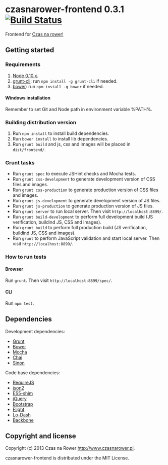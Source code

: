 czasnarower-frontend 0.3.1 [![Build Status](https://travis-ci.org/gziolo/czasnarower-frontend.png?branch=master)](https://travis-ci.org/gziolo/czasnarower-frontend)
====================

Frontend for [Czas na rower!](http://www.czasnarower.pl/)

## Getting started

### Requirements

1. [Node 0.10.x](http://nodejs.org/).
2. [grunt-cli](https://github.com/gruntjs/grunt-cli): run `npm install -g grunt-cli` if needed.
3. [bower](http://twitter.github.com/bower/): run `npm install -g bower` if needed.

#### Windows installation

Remember to set Git and Node path in environment variable %PATH%.

### Building distribution version

1. Run `npm install` to install build dependencies.
2. Run `bower install` to install lib dependencies.
3. Run `grunt build` and js, css and images will be placed in `dist/frontend/`.

### Grunt tasks

* Run `grunt spec` to execute JSHint checks and Mocha tests.
* Run `grunt css-development` to generate development version of CSS files and images.
* Run `grunt css-production` to generate production version of CSS files and images.
* Run `grunt js-development` to generate development version of JS files.
* Run `grunt js-production` to generate production version of JS files.
* Run `grunt server` to run local server. Then visit `http://localhost:8899/`.
* Run `grunt build-development` to perform full development build (JS verification, buildind JS, CSS and images).
* Run `grunt build` to perform full production build (JS verification, buildind JS, CSS and images).
* Run `grunt` to perform JavaScript validation and start local server. Then visit `http://localhost:8899/`.

### How to run tests

#### Browser

Run `grunt`. Then visit `http://localhost:8899/spec/`.

#### CLI

Run `npm test`.

## Dependencies

Development dependencies:
* [Grunt](http://gruntjs.com/)
* [Bower](http://bower.io/)
* [Mocha](http://visionmedia.github.io/mocha/)
* [Chai](http://chaijs.com/)
* [Sinon](http://sinonjs.org/)

Code base dependencies: 
* [RequireJS](http://requirejs.org/)
* [json2](https://github.com/douglascrockford/JSON-js)
* [ES5-shim](https://github.com/kriskowal/es5-shim)
* [jQuery](http://jquery.com/)
* [Bootstrap](http://getbootstrap.com/2.3.2/)
* [Flight](http://flightjs.github.io/)
* [Lo-Dash](http://lodash.com/)
* [Backbone](http://backbonejs.org/)

## Copyright and license

Copyright (c) 2013 Czas na Rower http://www.czasnarower.pl.

czasnarower-frontend is distributed under the MIT License.
